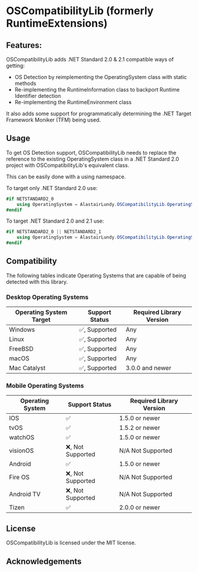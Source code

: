 ﻿# OSCompatibilityLib (formerly RuntimeExtensions)

## Features:
OSCompatibilityLib adds .NET Standard 2.0 & 2.1 compatible ways of getting:
* OS Detection by reimplementing the OperatingSystem class with static methods
* Re-implementing the RuntimeInformation class to backport Runtime Identifier detection
* Re-implementing the RuntimeEnvironment class
  
It also adds some support for programmatically determining the .NET Target Framework Moniker (TFM) being used.

## Usage
To get OS Detection support, OSCompatibilityLib needs to replace the reference to the existing OperatingSystem class in a .NET Standard 2.0 project with OSCompatibilityLib's equivalent class. 

This can be easily done with a using namespace.

To target only .NET Standard 2.0 use:
```csharp
#if NETSTANDARD2_0
    using OperatingSystem = AlastairLundy.OSCompatibilityLib.OperatingSystem;
#endif
```

To target .NET Standard 2.0 and 2.1 use:
```csharp
#if NETSTANDARD2_0 || NETSTANDARD2_1
    using OperatingSystem = AlastairLundy.OSCompatibilityLib.OperatingSystem;
#endif
```

## Compatibility
The following tables indicate Operating Systems that are capable of being detected with this library.

### Desktop Operating Systems
| Operating System Target | Support Status                | Required Library Version      |
|-------------------------|-------------------------------|-------------------------------|
| Windows                 | :white_check_mark:, Supported | Any                           |
| Linux                   | :white_check_mark:, Supported | Any                           |
| FreeBSD                 | :white_check_mark:, Supported | Any                           |
| macOS                   | :white_check_mark:, Supported | Any                           |
| Mac Catalyst            | :white_check_mark:, Supported | 3.0.0 and newer               |

### Mobile Operating Systems
| Operating System | Support Status         | Required Library Version |
|------------------|------------------------|--------------------------|
| IOS              | :white_check_mark:     | 1.5.0 or newer           |
| tvOS             | :white_check_mark:     | 1.5.2 or newer           |                                         |
| watchOS          | :white_check_mark:     | 1.5.0 or newer           |
| visionOS         | :x:, Not Supported     | N/A Not Supported        | 
| Android          | :white_check_mark:     | 1.5.0 or newer           |
| Fire OS          | :x:, Not Supported     | N/A Not Supported        | 
| Android TV       | :x:, Not Supported     | N/A Not Supported        |
| Tizen            | :white_check_mark:     | 2.0.0 or newer           |

## License

OSCompatibilityLib is licensed under the MIT license.

## Acknowledgements
